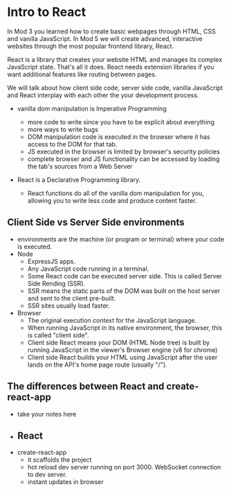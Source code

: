 # Intro to React

In Mod 3 you learned how to create basic webpages through HTML, CSS and vanilla JavaScript. In Mod 5 we will create advanced, interactive websites through the most popular frontend library, React.

React is a library that creates your website HTML and manages its complex JavaScript state. That's all it does. React needs extension libraries if you want additional features like routing between pages.

We will talk about how client side code, server side code, vanilla JavaScript and React interplay with each other the your development process.

- vanilla dom manipulation is Imperative Programming
  - more code to write since you have to be explicit about everything
  - more ways to write bugs
  - DOM manipulation code is executed in the browser where it has access to the DOM for that tab. 
  - JS executed in the browser is limited by browser's security policies
  - complete browser and JS functionality can be accessed by loading the tab's sources from a Web Server

- React is a Declarative Programming library.
  - React functions do all of the vanilla dom manipulation for you, allowing you to write less code and produce content faster.
## Client Side vs Server Side environments
- environments are the machine (or program or terminal) where your code is executed.
- Node
  - ExpressJS apps.
  - Any JavaScript code running in a terminal.
  - Some React code can be executed server side. This is called Server Side Rending (SSR). 
  - SSR means the static parts of the DOM was built on the host server and sent to the client pre-built. 
  - SSR sites usually load faster.
- Browser
  - The original execution context for the JavaScript language.
  - When running JavaScript in its native environment, the browser, this is called "client side".
  - Client side React means your DOM (HTML Node tree) is built by running JavaScript in the viewer's Browser engine (v8 for chrome)
  - Client side React builds your HTML using JavaScript after the user lands on the API's home page route (usually "/").

## The differences between React and create-react-app
- take your notes here
- React
  - 
- create-react-app
  - it scaffolds the project
  - hot reload dev server running on port 3000. WebSocket connection to dev server.
  - instant updates in browser

